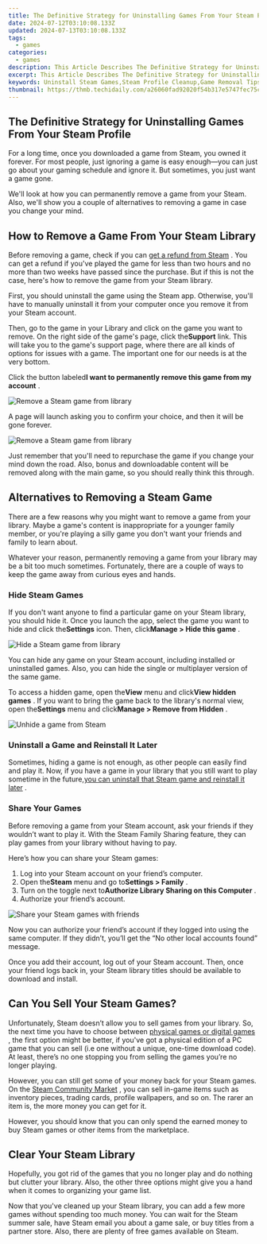 ```yaml
---
title: The Definitive Strategy for Uninstalling Games From Your Steam Profile
date: 2024-07-12T03:10:08.133Z
updated: 2024-07-13T03:10:08.133Z
tags:
  - games
categories:
  - games
description: This Article Describes The Definitive Strategy for Uninstalling Games From Your Steam Profile
excerpt: This Article Describes The Definitive Strategy for Uninstalling Games From Your Steam Profile
keywords: Uninstall Steam Games,Steam Profile Cleanup,Game Removal Tips,Easy Steam Uninstall,Remove Gaming Profile,Strategy for Uninstalling,Quick Steam Game-Uninstall
thumbnail: https://thmb.techidaily.com/a26060fad92020f54b317e5747fec75ccfe05e7c2700d5cb66b41afce88bdb6e.jpg
---
```


## The Definitive Strategy for Uninstalling Games From Your Steam Profile

 For a long time, once you downloaded a game from Steam, you owned it forever. For most people, just ignoring a game is easy enough—you can just go about your gaming schedule and ignore it. But sometimes, you just want a game gone.

 We'll look at how you can permanently remove a game from your Steam. Also, we'll show you a couple of alternatives to removing a game in case you change your mind.

## How to Remove a Game From Your Steam Library

 Before removing a game, check if you can [get a refund from Steam](https://www.makeuseof.com/how-to-refund-a-game-on-steam/) . You can get a refund if you've played the game for less than two hours and no more than two weeks have passed since the purchase. But if this is not the case, here's how to remove the game from your Steam library.

 First, you should uninstall the game using the Steam app. Otherwise, you'll have to manually uninstall it from your computer once you remove it from your Steam account.

 Then, go to the game in your Library and click on the game you want to remove. On the right side of the game's page, click the**Support** link. This will take you to the game's support page, where there are all kinds of options for issues with a game. The important one for our needs is at the very bottom.

 Click the button labeled**I want to permanently remove this game from my account** .

![Remove a Steam game from library](https://static1.makeuseofimages.com/wordpress/wp-content/uploads/2022/12/remove-game-1.jpg)

 A page will launch asking you to confirm your choice, and then it will be gone forever.

![Remove a Steam game from library](https://static1.makeuseofimages.com/wordpress/wp-content/uploads/2022/12/remove-game-2.jpg)

 Just remember that you'll need to repurchase the game if you change your mind down the road. Also, bonus and downloadable content will be removed along with the main game, so you should really think this through.

## Alternatives to Removing a Steam Game

 There are a few reasons why you might want to remove a game from your library. Maybe a game's content is inappropriate for a younger family member, or you're playing a silly game you don't want your friends and family to learn about.

 Whatever your reason, permanently removing a game from your library may be a bit too much sometimes. Fortunately, there are a couple of ways to keep the game away from curious eyes and hands.

### Hide Steam Games

 If you don't want anyone to find a particular game on your Steam library, you should hide it. Once you launch the app, select the game you want to hide and click the**Settings** icon. Then, click**Manage > Hide this game** .

![Hide a Steam game from library](https://static1.makeuseofimages.com/wordpress/wp-content/uploads/2022/12/hide-steam-game-1-1.jpg)

 You can hide any game on your Steam account, including installed or uninstalled games. Also, you can hide the single or multiplayer version of the same game.

 To access a hidden game, open the**View** menu and click**View hidden games** . If you want to bring the game back to the library's normal view, open the**Settings** menu and click**Manage > Remove from Hidden** .

![Unhide a game from Steam](https://static1.makeuseofimages.com/wordpress/wp-content/uploads/2022/12/unhide-game-steam-1-1.jpg)

### Uninstall a Game and Reinstall It Later

 Sometimes, hiding a game is not enough, as other people can easily find and play it. Now, if you have a game in your library that you still want to play sometime in the future,[you can uninstall that Steam game and reinstall it later](https://www.makeuseof.com/how-to-uninstall-steam-games-reinstall/) .

### Share Your Games

 Before removing a game from your Steam account, ask your friends if they wouldn’t want to play it. With the Steam Family Sharing feature, they can play games from your library without having to pay.

Here’s how you can share your Steam games:

1. Log into your Steam account on your friend’s computer.
2. Open the**Steam** menu and go to**Settings > Family** .
3. Turn on the toggle next to**Authorize Library Sharing on this Computer** .
4. Authorize your friend’s account.

![Share your Steam games with friends](https://static1.makeuseofimages.com/wordpress/wp-content/uploads/2023/09/steam-family-sharing-1.jpg)

 Now you can authorize your friend’s account if they logged into using the same computer. If they didn’t, you’ll get the “No other local accounts found” message.

 Once you add their account, log out of your Steam account. Then, once your friend logs back in, your Steam library titles should be available to download and install.

## Can You Sell Your Steam Games?

 Unfortunately, Steam doesn’t allow you to sell games from your library. So, the next time you have to choose between [physical games or digital games](https://www.makeuseof.com/physical-games-vs-digital-games-best-to-buy/) , the first option might be better, if you've got a physical edition of a PC game that you can sell (i.e one without a unique, one-time download code). At least, there’s no one stopping you from selling the games you’re no longer playing.

 However, you can still get some of your money back for your Steam games. On the [Steam Community Market](https://www.makeuseof.com/beginners-guide-to-the-steam-community-market/) , you can sell in-game items such as inventory pieces, trading cards, profile wallpapers, and so on. The rarer an item is, the more money you can get for it.

 However, you should know that you can only spend the earned money to buy Steam games or other items from the marketplace.

## Clear Your Steam Library

 Hopefully, you got rid of the games that you no longer play and do nothing but clutter your library. Also, the other three options might give you a hand when it comes to organizing your game list.

 Now that you've cleaned up your Steam library, you can add a few more games without spending too much money. You can wait for the Steam summer sale, have Steam email you about a game sale, or buy titles from a partner store. Also, there are plenty of free games available on Steam.


<ins class="adsbygoogle"
     style="display:block"
     data-ad-format="autorelaxed"
     data-ad-client="ca-pub-7571918770474297"
     data-ad-slot="1223367746"></ins>



<ins class="adsbygoogle"
     style="display:block"
     data-ad-client="ca-pub-7571918770474297"
     data-ad-slot="8358498916"
     data-ad-format="auto"
     data-full-width-responsive="true"></ins>




